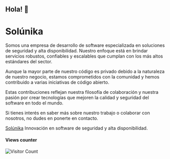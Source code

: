 ## Hola! 👋

# Solúnika

Somos una empresa de desarrollo de software especializada en soluciones de seguridad y alta disponibilidad. 
Nuestro enfoque está en brindar servicios robustos, confiables y escalables que cumplan con los más altos estándares del sector.

Aunque la mayor parte de nuestro código es privado debido a la naturaleza de nuestro negocio, estamos comprometidos 
con la comunidad y hemos contribuido a varias iniciativas de código abierto. 

Estas contribuciones reflejan nuestra filosofía de colaboración y nuestra pasión por crear 
tecnologías que mejoren la calidad y seguridad del software en todo el mundo.


Si tienes interés en saber más sobre nuestro trabajo o colaborar con nosotros, no dudes en ponerte en contacto.

[Solúnika](https://www.solunika.com)
Innovación en software de seguridad y alta disponibilidad.

#### Views counter
![Visitor Count](https://profile-counter.glitch.me/{solunika}/count.svg)

